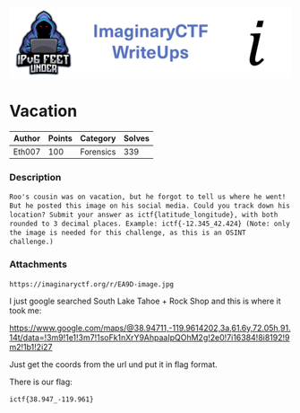 ![ImaginaryCTF](../../banner.png)

# Vacation

|Author|Points|Category|Solves|
|---|---|---|---|
|Eth007|100|Forensics|339|

### Description

```
Roo's cousin was on vacation, but he forgot to tell us where he went! But he posted this image on his social media. Could you track down his location? Submit your answer as ictf{latitude_longitude}, with both rounded to 3 decimal places. Example: ictf{-12.345_42.424} (Note: only the image is needed for this challenge, as this is an OSINT challenge.)	
```

### Attachments

```
https://imaginaryctf.org/r/EA9D-image.jpg
```
I just google searched South Lake Tahoe + Rock Shop and this is where it took me:

https://www.google.com/maps/@38.94711,-119.9614202,3a,61.6y,72.05h,91.14t/data=!3m9!1e1!3m7!1soFk1nXrY9AhpaaIpQOhM2g!2e0!7i16384!8i8192!9m2!1b1!2i27

Just get the coords from the url und put it in flag format.



There is our flag:
```
ictf{38.947_-119.961}
```
